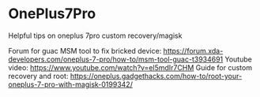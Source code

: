 # OnePlus7Pro
Helpful tips on oneplus 7pro custom recovery/magisk

Forum for guac MSM tool to fix bricked device: https://forum.xda-developers.com/oneplus-7-pro/how-to/msm-tool-guac-t3934691
Youtube video: https://www.youtube.com/watch?v=el5mdIr7CHM
Guide for custom recovery and root: https://oneplus.gadgethacks.com/how-to/root-your-oneplus-7-pro-with-magisk-0199342/

